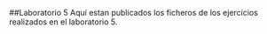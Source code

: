 ##Laboratorio 5
Aquí estan publicados los ficheros de los ejercicios realizados en el laboratorio 5.
